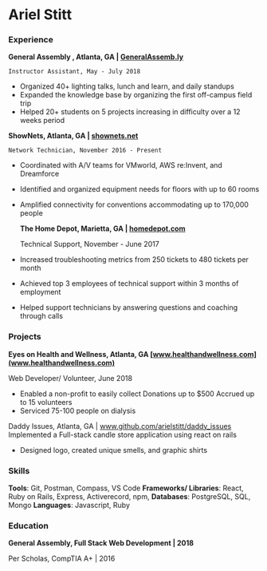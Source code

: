 # Ariel Stitt

### Experience

 **General Assembly , Atlanta, GA | [GeneralAssemb.ly](https://generalassemb.ly/)**

	Instructor Assistant, May - July 2018

- Organized 40+ lighting talks, lunch and learn, and daily standups
- Expanded the knowledge base by organizing the first off-campus field trip
- Helped 20+ students on 5 projects increasing in difficulty over a 12 weeks period

**ShowNets, Atlanta, GA | [shownets.net](https://www.shownets.net/)**

	Network Technician, November 2016 - Present

- Coordinated with A/V teams for VMworld, AWS re:Invent, and Dreamforce
- Identified and organized equipment needs for floors with up to 60 rooms
- Amplified connectivity for conventions accommodating up to 170,000 people

	 **The Home Depot, Marietta, GA | [homedepot.com](https://www.shownets.net/)**

	Technical Support, November - June 2017
- Increased troubleshooting metrics from 250 tickets to 480 tickets per month 
- Achieved top 3 employees of technical support within 3 months of employment
- Helped support technicians by answering questions and coaching through calls

### Projects

**Eyes on Health and Wellness, Atlanta, GA  [www.healthandwellness.com](www.healthandwellness.com)**

Web Developer/ Volunteer, June 2018

- Enabled a non-profit to easily collect Donations up to $500
Accrued up to 15 volunteers
- Serviced 75-100 people on dialysis 

Daddy Issues, Atlanta, GA | www.github.com/arielstitt/daddy_issues
Implemented a Full-stack candle store application using react on rails 

- Designed logo, created unique smells, and graphic shirts

### Skills 

**Tools**:   Git, Postman, Compass, VS Code
**Frameworks/ Libraries**:  React,  Ruby on Rails, Express, Activerecord, npm, 
**Databases**: PostgreSQL, SQL, Mongo
**Languages**: Javascript, Ruby

### Education 

**General Assembly, Full Stack Web Development | 2018**

Per Scholas, CompTIA A+ | 2016

